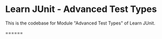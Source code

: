 # Learn JUnit - Advanced Test Types

This is the codebase for Module "Advanced Test Types" of Learn JUnit.



======

